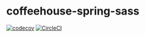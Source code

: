 # coffeehouse-spring-sass
[![codecov](https://codecov.io/gh/AdrianRomanski/coffeehouse-spring-sass/branch/master/graph/badge.svg)](https://codecov.io/gh/AdrianRomanski/coffeehouse-spring-sass)
[![CircleCI](https://circleci.com/gh/AdrianRomanski/coffeehouse-spring-sass.svg?style=svg)](https://circleci.com/gh/AdrianRomanski/coffeehouse-spring-sass)
